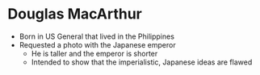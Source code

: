 # Douglas MacArthur
- Born in US General that lived in the Philippines
- Requested a photo with the Japanese emperor
    - He is taller and the emperor is shorter
    - Intended to show that the imperialistic, Japanese ideas are flawed
